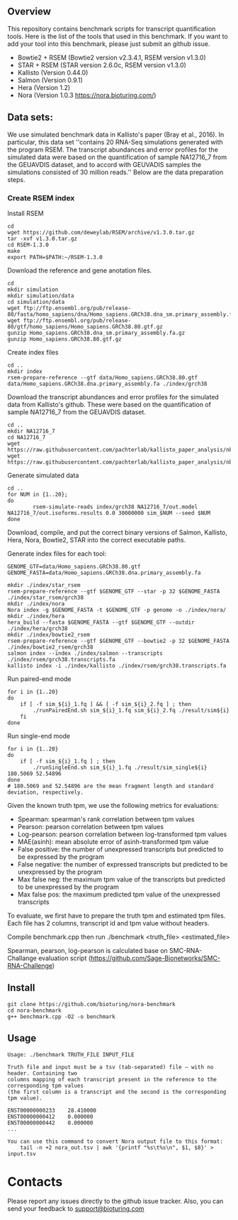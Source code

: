 ## Overview
This repository contains benchmark scripts for transcript quantification tools. Here is the list of the tools that used in this benchmark. If you want to add your tool into this benchmark, please just submit an github issue. 

- Bowtie2 + RSEM (Bowtie2 version v2.3.4.1, RSEM version v1.3.0)
- STAR + RSEM (STAR version 2.6.0c, RSEM version v1.3.0)
- Kallisto (Version 0.44.0)
- Salmon (Version 0.9.1)
- Hera (Version 1.2)
- Nora (Version 1.0.3 https://nora.bioturing.com/) 

## Data sets: 

We use simulated benchmark data in Kallisto's paper (Bray et al., 2016). In particular, this data set ''contains 20 RNA-Seq simulations generated with the program RSEM. The transcript abundances and error profiles for the
simulated data were based on the quantification of sample NA12716_7 from the 
GEUAVDIS dataset, and to accord with GEUVADIS samples the simulations consisted
of 30 million reads.'' Below are the data preparation steps. 

### Create RSEM index 
Install RSEM
```shell
cd 
wget https://github.com/deweylab/RSEM/archive/v1.3.0.tar.gz
tar -xvf v1.3.0.tar.gz
cd RSEM-1.3.0
make
export PATH=$PATH:~/RSEM-1.3.0
```
Download the reference and gene anotation files. 
```shell
cd
mkdir simulation
mkdir simulation/data
cd simulation/data
wget ftp://ftp.ensembl.org/pub/release-80/fasta/homo_sapiens/dna/Homo_sapiens.GRCh38.dna_sm.primary_assembly.fa.gz
wget ftp://ftp.ensembl.org/pub/release-80/gtf/homo_sapiens/Homo_sapiens.GRCh38.80.gtf.gz
gunzip Homo_sapiens.GRCh38.dna_sm.primary_assembly.fa.gz
gunzip Homo_sapiens.GRCh38.80.gtf.gz
```
Create index files
```shell
cd ..
mkdir index
rsem-prepare-reference --gtf data/Homo_sapiens.GRCh38.80.gtf data/Homo_sapiens.GRCh38.dna.primary_assembly.fa ./index/grch38
```

Download the transcript abundances and error profiles for the simulated data from Kallisto's github. These were based on the quantification of sample NA12716_7 from the GEUAVDIS dataset.
```shell
cd ..
mkdir NA12716_7
cd NA12716_7
wget https://raw.githubusercontent.com/pachterlab/kallisto_paper_analysis/nbt/simulations/NA12716_7/rsem/out.stat/out.model
wget https://raw.githubusercontent.com/pachterlab/kallisto_paper_analysis/nbt/simulations/NA12716_7/rsem/out.isoforms.results
```

Generate simulated data 

```shell
cd ..
for NUM in {1..20};
do
        rsem-simulate-reads index/grch38 NA12716_7/out.model NA12716_7/out.isoforms.results 0.0 30000000 sim_$NUM --seed $NUM
done
```
Download, compile, and put the correct binary versions of Salmon, Kallisto, Hera, Nora, Bowtie2, STAR into the correct executable paths. 

Generate index files for each tool:

```shell
GENOME_GTF=data/Homo_sapiens.GRCh38.80.gtf
GENOME_FASTA=data/Homo_sapiens.GRCh38.dna.primary_assembly.fa

mkdir ./index/star_rsem
rsem-prepare-reference --gtf $GENOME_GTF --star -p 32 $GENOME_FASTA ./index/star_rsem/grch38
mkdir ./index/nora
Nora index -g $GENOME_FASTA -t $GENOME_GTF -p genome -o ./index/nora/
mkdir ./index/hera
hera_build --fasta $GENOME_FASTA --gtf $GENOME_GTF --outdir ./index/hera/grch38
mkdir ./index/bowtie2_rsem
rsem-prepare-reference --gtf $GENOME_GTF --bowtie2 -p 32 $GENOME_FASTA ./index/bowtie2_rsem/grch38
salmon index --index ./index/salmon --transcripts ./index/rsem/grch38.transcripts.fa
kallisto index -i ./index/kallisto ./index/rsem/grch38.transcripts.fa 
```

Run paired-end mode
```shell
for i in {1..20}
do
	if [ -f sim_${i}_1.fq ] && [ -f sim_${i}_2.fq ] ; then
		./runPairedEnd.sh sim_${i}_1.fq sim_${i}_2.fq ./result/sim${i}
	fi
done
```
Run single-end mode
```shell
for i in {1..20}
do
	if [ -f sim_${i}_1.fq ] ; then
		./runSingleEnd.sh sim_${i}_1.fq ./result/sim_single${i} 180.5069 52.54896
done
# 180.5069 and 52.54896 are the mean fragment length and standard deviation, respectively. 
````
Given the known truth tpm, we use the following metrics for evaluations:

  - Spearman: spearman's rank correlation between tpm values
  - Pearson: pearson correlation between tpm values
  - Log-pearson: pearson correlation between log-transformed tpm values
  - MAE(asinh): mean absolute error of asinh-transformed tpm value
  - False positive: the number of unexpressed transcripts but predicted to be expressed by the program
  - False negative: the number of expressed transcripts but predicted to be unexpressed by the program
  - Max false neg: the maximum tpm value of the transcripts but predicted to be unexpressed by the program
  - Max false pos: the maximum predicted tpm value of the unexpressed transcripts
  
 To evaluate, we first have to prepare the truth tpm and estimated tpm files. Each file has 2 columns, transcript id and tpm value without headers.

Compile benchmark.cpp then run ./benchmark <truth_file> <estimated_file>

Spearman, pearson, log-pearson is calculated base on SMC-RNA-Challange evaluation script (https://github.com/Sage-Bionetworks/SMC-RNA-Challenge)

## Install

```shell
git clone https://github.com/bioturing/nora-benchmark
cd nora-benchmark
g++ benchmark.cpp -O2 -o benchmark
```

## Usage

```shell
Usage: ./benchmark TRUTH_FILE INPUT_FILE
```

```shell
Truth file and input must be a tsv (tab-separated) file — with no header. Containing two
columns mapping of each transcript present in the reference to the corresponding tpm values
(the first column is a transcript and the second is the corresponding tpm value).

ENST00000000233    28.410000
ENST00000000412    0.000000
ENST00000000442    0.000000
...
```

```shell
You can use this command to convert Nora output file to this format:
    tail -n +2 nora_out.tsv | awk '{printf "%s\t%s\n", $1, $8}' > input.tsv
```

# Contacts

Please report any issues directly to the github issue tracker. Also, you can send your feedback to support@bioturing.com
